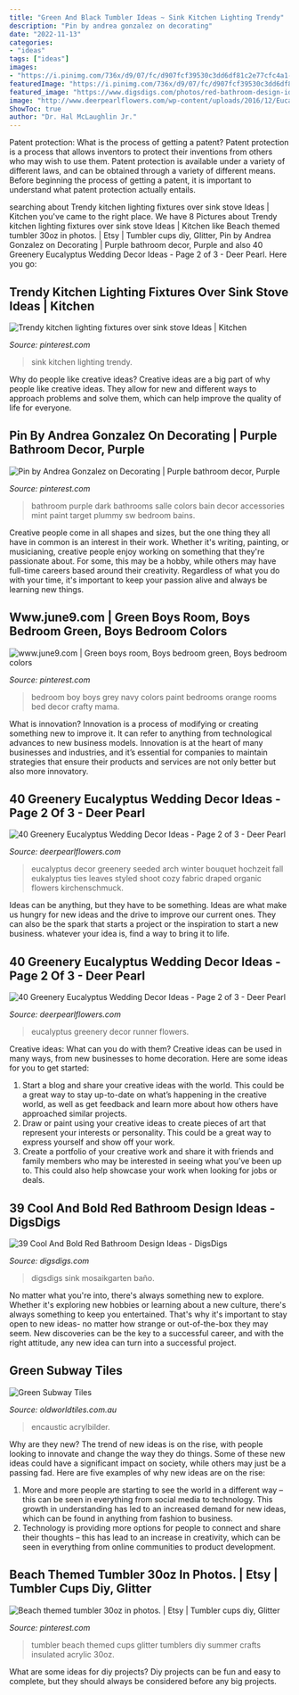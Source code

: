 ```yaml
---
title: "Green And Black Tumbler Ideas ~ Sink Kitchen Lighting Trendy"
description: "Pin by andrea gonzalez on decorating"
date: "2022-11-13"
categories:
- "ideas"
tags: ["ideas"]
images:
- "https://i.pinimg.com/736x/d9/07/fc/d907fcf39530c3dd6df81c2e77cfc4a1--dark-purple-bathroom-purple-bathrooms.jpg"
featuredImage: "https://i.pinimg.com/736x/d9/07/fc/d907fcf39530c3dd6df81c2e77cfc4a1--dark-purple-bathroom-purple-bathrooms.jpg"
featured_image: "https://www.digsdigs.com/photos/red-bathroom-design-ideas-27.jpg"
image: "http://www.deerpearlflowers.com/wp-content/uploads/2016/12/Eucalyptus-wedding-runner-via-Edyta-Szyszlo.jpg"
ShowToc: true
author: "Dr. Hal McLaughlin Jr."
---
```



Patent protection: What is the process of getting a patent?
Patent protection is a process that allows inventors to protect their inventions from others who may wish to use them. Patent protection is available under a variety of different laws, and can be obtained through a variety of different means. Before beginning the process of getting a patent, it is important to understand what patent protection actually entails.

	

		
searching about Trendy kitchen lighting fixtures over sink stove Ideas | Kitchen you've came to the right place. We have 8 Pictures about Trendy kitchen lighting fixtures over sink stove Ideas | Kitchen like Beach themed tumbler 30oz in photos. | Etsy | Tumbler cups diy, Glitter, Pin by Andrea Gonzalez on Decorating | Purple bathroom decor, Purple and also 40 Greenery Eucalyptus Wedding Decor Ideas - Page 2 of 3 - Deer Pearl. Here you go:
		
    
## Trendy Kitchen Lighting Fixtures Over Sink Stove Ideas | Kitchen

<img loading=lazy src="https://i.pinimg.com/736x/aa/87/8e/aa878e9eb94d24ce9304f1bb48e36a62.jpg" onerror="this.onerror=null;this.src='https://tse2.mm.bing.net/th?id=OIP.E3WTghozJLz_auRTagjgEgAAAA&amp;pid=15.1';" alt="Trendy kitchen lighting fixtures over sink stove Ideas | Kitchen">

_Source: pinterest.com_

>sink kitchen lighting trendy. 

	

Why do people like creative ideas?
Creative ideas are a big part of why people like creative ideas. They allow for new and different ways to approach problems and solve them, which can help improve the quality of life for everyone.

    
## Pin By Andrea Gonzalez On Decorating | Purple Bathroom Decor, Purple

<img loading=lazy src="https://i.pinimg.com/736x/d9/07/fc/d907fcf39530c3dd6df81c2e77cfc4a1--dark-purple-bathroom-purple-bathrooms.jpg" onerror="this.onerror=null;this.src='https://tse3.mm.bing.net/th?id=OIP.9iaDeckLftT42LtTFFu5fAHaJ3&amp;pid=15.1';" alt="Pin by Andrea Gonzalez on Decorating | Purple bathroom decor, Purple">

_Source: pinterest.com_

>bathroom purple dark bathrooms salle colors bain decor accessories mint paint target plummy sw bedroom bains. 

	

Creative people come in all shapes and sizes, but the one thing they all have in common is an interest in their work. Whether it's writing, painting, or musicianing, creative people enjoy working on something that they're passionate about. For some, this may be a hobby, while others may have full-time careers based around their creativity. Regardless of what you do with your time, it's important to keep your passion alive and always be learning new things.

    
## Www.june9.com | Green Boys Room, Boys Bedroom Green, Boys Bedroom Colors

<img loading=lazy src="https://i.pinimg.com/736x/fa/15/b5/fa15b557289c1b9b66745c678b7802b3--green-boys-bedrooms-green-boys-room.jpg" onerror="this.onerror=null;this.src='https://tse4.mm.bing.net/th?id=OIP.PoN4Q_bMg9SX5JASBrIJWwAAAA&amp;pid=15.1';" alt="www.june9.com | Green boys room, Boys bedroom green, Boys bedroom colors">

_Source: pinterest.com_

>bedroom boy boys grey navy colors paint bedrooms orange rooms bed decor crafty mama. 

	

What is innovation?
Innovation is a process of modifying or creating something new to improve it. It can refer to anything from technological advances to new business models. Innovation is at the heart of many businesses and industries, and it’s essential for companies to maintain strategies that ensure their products and services are not only better but also more innovatory.

    
## 40 Greenery Eucalyptus Wedding Decor Ideas - Page 2 Of 3 - Deer Pearl

<img loading=lazy src="https://www.deerpearlflowers.com/wp-content/uploads/2016/12/eucalyptus-leaves-wedding-details.jpg" onerror="this.onerror=null;this.src='https://tse3.mm.bing.net/th?id=OIP.-zGyOuC4HErOIV08VTL-twHaLH&amp;pid=15.1';" alt="40 Greenery Eucalyptus Wedding Decor Ideas - Page 2 of 3 - Deer Pearl">

_Source: deerpearlflowers.com_

>eucalyptus decor greenery seeded arch winter bouquet hochzeit fall eukalyptus ties leaves styled shoot cozy fabric draped organic flowers kirchenschmuck. 

	

Ideas can be anything, but they have to be something. Ideas are what make us hungry for new ideas and the drive to improve our current ones. They can also be the spark that starts a project or the inspiration to start a new business. whatever your idea is, find a way to bring it to life.

    
## 40 Greenery Eucalyptus Wedding Decor Ideas - Page 2 Of 3 - Deer Pearl

<img loading=lazy src="http://www.deerpearlflowers.com/wp-content/uploads/2016/12/Eucalyptus-wedding-runner-via-Edyta-Szyszlo.jpg" onerror="this.onerror=null;this.src='https://tse3.mm.bing.net/th?id=OIP.2uv9ZeFOkBsOkYCa7iSmNQHaLH&amp;pid=15.1';" alt="40 Greenery Eucalyptus Wedding Decor Ideas - Page 2 of 3 - Deer Pearl">

_Source: deerpearlflowers.com_

>eucalyptus greenery decor runner flowers. 

	

Creative ideas: What can you do with them?
Creative ideas can be used in many ways, from new businesses to home decoration. Here are some ideas for you to get started: 
1. Start a blog and share your creative ideas with the world. This could be a great way to stay up-to-date on what’s happening in the creative world, as well as get feedback and learn more about how others have approached similar projects. 
2. Draw or paint using your creative ideas to create pieces of art that represent your interests or personality. This could be a great way to express yourself and show off your work. 
3. Create a portfolio of your creative work and share it with friends and family members who may be interested in seeing what you’ve been up to. This could also help showcase your work when looking for jobs or deals. 

    
## 39 Cool And Bold Red Bathroom Design Ideas - DigsDigs

<img loading=lazy src="https://www.digsdigs.com/photos/red-bathroom-design-ideas-27.jpg" onerror="this.onerror=null;this.src='https://tse4.mm.bing.net/th?id=OIP.raVCIgTiyF8Hy3evHeu-GAHaJ4&amp;pid=15.1';" alt="39 Cool And Bold Red Bathroom Design Ideas - DigsDigs">

_Source: digsdigs.com_

>digsdigs sink mosaikgarten baño. 

	

No matter what you're into, there's always something new to explore. Whether it's exploring new hobbies or learning about a new culture, there's always something to keep you entertained. That's why it's important to stay open to new ideas- no matter how strange or out-of-the-box they may seem. New discoveries can be the key to a successful career, and with the right attitude, any new idea can turn into a successful project.

    
## Green Subway Tiles

<img loading=lazy src="https://oldworldtiles.com.au/image/data/20190212_143634.jpg" onerror="this.onerror=null;this.src='https://tse2.mm.bing.net/th?id=OIP.0Mz9vkm7Lrc8UYN3evMj6gHaJ4&amp;pid=15.1';" alt="Green Subway Tiles">

_Source: oldworldtiles.com.au_

>encaustic acrylbilder. 

	

Why are they new?
The trend of new ideas is on the rise, with people looking to innovate and change the way they do things. Some of these new ideas could have a significant impact on society, while others may just be a passing fad. Here are five examples of why new ideas are on the rise: 
1) More and more people are starting to see the world in a different way – this can be seen in everything from social media to technology. This growth in understanding has led to an increased demand for new ideas, which can be found in anything from fashion to business. 
2) Technology is providing more options for people to connect and share their thoughts – this has lead to an increase in creativity, which can be seen in everything from online communities to product development.

    
## Beach Themed Tumbler 30oz In Photos. | Etsy | Tumbler Cups Diy, Glitter

<img loading=lazy src="https://i.pinimg.com/736x/4f/6a/c1/4f6ac168f3e3de6585315cf101840547.jpg" onerror="this.onerror=null;this.src='https://tse2.mm.bing.net/th?id=OIP.9KaPgihqpAEZbc1F21gmMgHaNL&amp;pid=15.1';" alt="Beach themed tumbler 30oz in photos. | Etsy | Tumbler cups diy, Glitter">

_Source: pinterest.com_

>tumbler beach themed cups glitter tumblers diy summer crafts insulated acrylic 30oz. 

	

What are some ideas for diy projects?
Diy projects can be fun and easy to complete, but they should always be considered before any big projects.

